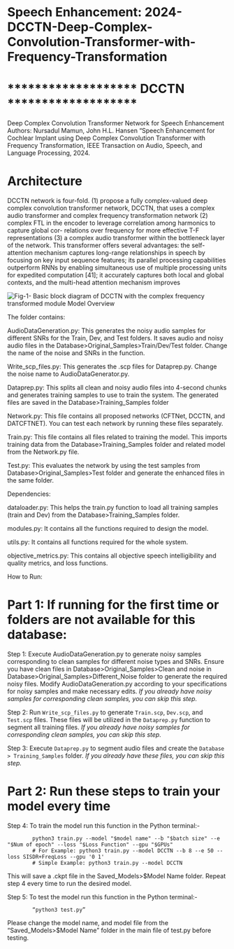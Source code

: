 # Speech Enhancement: 2024-DCCTN-Deep-Complex-Convolution-Transformer-with-Frequency-Transformation

# ******************* DCCTN *******************
Deep Complex Convolution Transformer Network for Speech Enhancement
Authors: Nursadul Mamun, John H.L. Hansen “Speech Enhancement for Cochlear Implant using Deep Complex
Convolution Transformer with Frequency Transformation, IEEE Transaction on Audio, Speech, and Language Processing, 2024.

# Architecture
DCCTN network is four-fold. (1) propose a fully complex-valued deep complex convolution transformer network, DCCTN, that uses a complex audio transformer and complex frequency transformation network (2) complex FTL in the encoder to leverage correlation among harmonics to capture global cor- relations over frequency for more effective T-F representations (3) a complex audio transformer within the bottleneck layer of the network. This transformer offers several advantages: the self-attention mechanism captures long-range relationships in speech by focusing on key input sequence features; its parallel processing capabilities outperform RNNs by enabling simultaneous use of multiple processing units for expedited computation [41]; it accurately captures both local and global contexts, and the multi-head attention mechanism improves



![Fig-1- Basic block diagram of DCCTN with the complex frequency transformed module Model Overview](https://github.com/nursad49/2024-DCCTN-Deep-Complex-Convolution-Transformer-with-Frequency-Transformation/assets/45471274/2a6c2eee-253f-49e5-a376-03b520e2bb1b)




The folder contains:

AudioDataGeneration.py: This generates the noisy audio samples for different SNRs for the Train, Dev, and Test folders. It saves audio and noisy audio files 			in the Database>Original_Samples>Train/Dev/Test folder. Change the name of the noise and SNRs in the function.

Write_scp_files.py: This generates the .scp files for Dataprep.py. Change the noise name to AudioDataGenerator.py. 

Dataprep.py: This splits all clean and noisy audio files into 4-second chunks and generates training samples to use to train the system. The generated files 	    are saved in the Database>Training_Samples folder

Network.py: This file contains all proposed networks (CFTNet, DCCTN, and DATCFTNET). You can test each network by running these files separately. 

Train.py: This file contains all files related to training the model. This imports training data from the Database>Training_Samples folder and related model from the 	Network.py file.

Test.py: This evaluates the network by using the test samples from Database>Original_Samples>Test folder and generate the enhanced files in the same folder.


Dependencies:

dataloader.py: This helps the train.py function to load all training samples (train and Dev) from the Database>Training_Samples folder.

modules.py: It contains all the functions required to design the model.

utils.py: It contains all functions required for the whole system.

objective_metrics.py: This contains all objective speech intelligibility and quality metrics, and loss functions.


How to Run:
												
# Part 1: If running for the first time or folders are not available for this database:

Step 1: Execute AudioDataGeneration.py to generate noisy samples corresponding to clean samples for different noise types and SNRs. Ensure you have clean files in Database>Original_Samples>Clean and noise in Database>Original_Samples>Different_Noise folder to generate the required noisy files. Modify AudioDataGeneration.py according to your specifications for noisy samples and make necessary edits. 
   		*If you already have noisy samples for corresponding clean samples, you can skip this step.*

Step 2: Run `Write_scp_files.py` to generate `Train.scp`, `Dev.scp`, and `Test.scp` files. These files will be utilized in the `Dataprep.py` function to segment all training files.
   		*If you already have noisy samples for corresponding clean samples, you can skip this step.*

Step 3: Execute `Dataprep.py` to segment audio files and create the `Database > Training_Samples` folder.
   		*If you already have these files, you can skip this step.*

# Part 2:  Run these steps to train your model every time



Step 4: To train the model run this function in the Python terminal:-

			python3 train.py --model "$model name" --b "$batch size" --e "$Num of epoch" --loss "$Loss Function" --gpu "$GPUs"
			# For Example: python3 train.py --model DCCTN --b 8 --e 50 --loss SISDR+FreqLoss --gpu '0 1'
			# Simple Example: python3 train.py --model DCCTN


This will save a .ckpt file in the Saved_Models>$Model Name folder.
			Repeat step 4 every time to run the desired model.


Step 5: To test the model run this function in the Python terminal:-

			“python3 test.py”

Please change the model name, and model file from the “Saved_Models>$Model Name” folder in the main file of test.py before testing.


